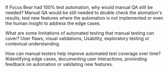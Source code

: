 If Focus Bear had 100% test automation, why would manual QA still be needed?
Manual QA would be still needed to double check the atomation's results, test new features where the automation is not implemented or even the human insight to address the edge cases.

What are some limitations of automated testing that manual testing can cover?
User flaws, visual validations, Usability, exploratory testing or contextual understanding.

How can manual testers help improve automated test coverage over time?
IKdentifying edge cases, documenting user interactions, provinding feedback on automation or validating new features.
